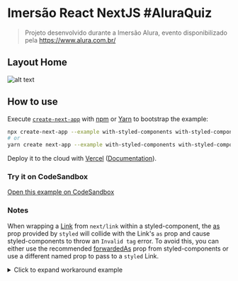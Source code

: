# Imersão React NextJS #AluraQuiz

> Projeto desenvolvido durante a Imersão Alura, evento disponibilizado pela https://www.alura.com.br/


## Layout Home

![alt text](https://github.com/[username]/[reponame]/blob/[branch]/image.jpg?raw=true)

## How to use

Execute [`create-next-app`](https://github.com/vercel/next.js/tree/canary/packages/create-next-app) with [npm](https://docs.npmjs.com/cli/init) or [Yarn](https://yarnpkg.com/lang/en/docs/cli/create/) to bootstrap the example:

```bash
npx create-next-app --example with-styled-components with-styled-components-app
# or
yarn create next-app --example with-styled-components with-styled-components-app
```

Deploy it to the cloud with [Vercel](https://vercel.com/new?utm_source=github&utm_medium=readme&utm_campaign=next-example) ([Documentation](https://nextjs.org/docs/deployment)).

### Try it on CodeSandbox

[Open this example on CodeSandbox](https://codesandbox.io/s/github/vercel/next.js/tree/canary/examples/with-styled-components)

### Notes

When wrapping a [Link](https://nextjs.org/docs/api-reference/next/link) from `next/link` within a styled-component, the [as](https://styled-components.com/docs/api#as-polymorphic-prop) prop provided by `styled` will collide with the Link's `as` prop and cause styled-components to throw an `Invalid tag` error. To avoid this, you can either use the recommended [forwardedAs](https://styled-components.com/docs/api#forwardedas-prop) prop from styled-components or use a different named prop to pass to a `styled` Link.

<details>
<summary>Click to expand workaround example</summary>
<br />

**components/StyledLink.js**

```javascript
import Link from 'next/link'
import styled from 'styled-components'

const StyledLink = ({ as, children, className, href }) => (
  <Link href={href} as={as} passHref>
    <a className={className}>{children}</a>
  </Link>
)

export default styled(StyledLink)`
  color: #0075e0;
  text-decoration: none;
  transition: all 0.2s ease-in-out;

  &:hover {
    color: #40a9ff;
  }

  &:focus {
    color: #40a9ff;
    outline: none;
    border: 0;
  }
`
```

**pages/index.js**

```javascript
import StyledLink from '../components/StyledLink'

export default () => (
  <StyledLink href="/post/[pid]" forwardedAs="/post/abc">
    First post
  </StyledLink>
)
```

</details>
